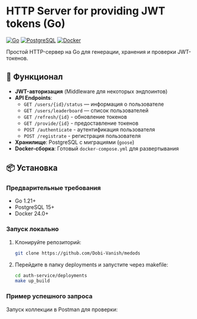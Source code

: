 # HTTP Server for providing JWT tokens (Go)

[![Go](https://img.shields.io/badge/Go-1.21+-blue.svg)](https://golang.org/)
[![PostgreSQL](https://img.shields.io/badge/PostgreSQL-15+-blue.svg)](https://www.postgresql.org/)
[![Docker](https://img.shields.io/badge/Docker-24.0+-blue.svg)](https://www.docker.com/)

Простой HTTP-сервер на Go для генерации, хранения и проверки JWT-токенов.

## 🚀 Функционал
- **JWT-авторизация** (Middleware для некоторых эндпоинтов)
- **API Endpoints**:
  - `GET /users/{id}/status` — информация о пользователе
  - `GET /users/leaderboard` — список пользователей
  - `GET /refresh/{id}` - обновление токенов
  - `GET /provide/{id}` - предоставление токенов
  - `POST /authenticate` - аутентификация пользователя
  - `POST /registrate` - регистрация пользователя
- **Хранилище**: PostgreSQL с миграциями (`goose`)
- **Docker-сборка**: Готовый `docker-compose.yml` для развертывания

## 📦 Установка
### Предварительные требования
- Go 1.21+
- PostgreSQL 15+
- Docker 24.0+

### Запуск локально
1. Клонируйте репозиторий:
   ```bash
   git clone https://github.com/Dobi-Vanish/medods
2. Перейдите в папку deployments и запустите через makefile:
   ```bash
   cd auth-service/deployments
   make up_build
### Пример успешного запроса
 Запуск коллекции в Postman для проверки:  
